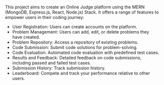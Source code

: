 This project aims to create an Online Judge platform using the MERN (MongoDB, Express.js, React, Node.js) Stack. It offers a range of features to empower users in their coding journey:

- User Registration: Users can create accounts on the platform.
- Problem Management: Users can add, edit, or delete problems they have created.
- Problem Repository: Access a repository of existing problems.
- Code Submission: Submit code solutions for problem-solving.
- Code Evaluation: Automated code evaluation with predefined test cases.
- Results and Feedback: Detailed feedback on code submissions, including passed and failed test cases.
- Submission History: Track submission history.
- Leaderboard: Compete and track your performance relative to other users.
